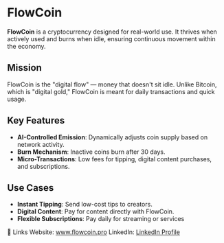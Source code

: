 # FlowCoin

**FlowCoin** is a cryptocurrency designed for real-world use. It thrives when actively used and burns when idle, ensuring continuous movement within the economy.

## Mission
FlowCoin is the "digital flow" — money that doesn't sit idle. Unlike Bitcoin, which is "digital gold," FlowCoin is meant for daily transactions and quick usage.

## Key Features
- **AI-Controlled Emission**: Dynamically adjusts coin supply based on network activity.
- **Burn Mechanism**: Inactive coins burn after 30 days.
- **Micro-Transactions**: Low fees for tipping, digital content purchases, and subscriptions.

## Use Cases
- **Instant Tipping**: Send low-cost tips to creators.
- **Digital Content**: Pay for content directly with FlowCoin.
- **Flexible Subscriptions**: Pay daily for streaming or services

🔗 Links
Website:  www.flowcoin.pro
LinkedIn: [LinkedIn Profile](https://www.linkedin.com/in/maryan-bogdanov-288520352/)

